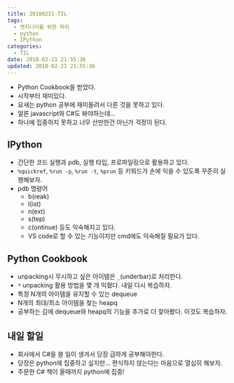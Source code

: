 ```yaml
---
title: 20180221-TIL
tags:
  - 엔지니어를 위한 파이
  - python
  - IPython
categories:
  - TIL
date: 2018-02-21 21:55:36
updated: 2018-02-21 21:55:36
---
```


* Python Cookbook을 받았다.
* 시작부터 재미있다.
* 요새는 python 공부에 재미들려서 다른 것을 못하고 있다.
* 얼른 javascript와 C#도 봐야하는데...
* 하나에 집중하지 못하고 너무 산만한건 아닌가 걱정이 된다.

## IPython
* 간단한 코드 실행과 pdb, 실행 타입, 프로파일링으로 활용하고 있다.
* `%quickref`, `%run -p`, `%run -t`, `%prun` 등 키워드가 손에 익을 수 있도록 꾸준히 실행해보자.
* pdb 명령어
  * b(reak)
  * l(ist)
  * n(ext)
  * s(tep)
  * c(ontinue) 등도 익숙해지고 있다.
  * VS code로 할 수 있는 기능이지만 cmd에도 익숙해질 필요가 있다.

## Python Cookbook
* unpacking시 무시하고 싶은 아이템은 `_`(underbar)로 처리한다.
* `*` unpacking 활용 방법을 몇 개 익혔다. 내일 다시 복습하자.
* 특정 N개의 아이템을 유지할 수 있는 dequeue
* N개의 최대/최소 아이템을 찾는 heapq
* 공부하는 김에 dequeue와 heapq의 기능을 추가로 더 찾아봤다. 이것도 복습하자.

## 내일 할일
* 회사에서 C#을 쓸 일이 생겨서 당장 급하게 공부해야한다.
* 당장은 python에 집중하고 싶지만... 편식하지 않는다는 마음으로 열심히 해보자.
* 주문한 C# 책이 올때까지 python에 집중!
